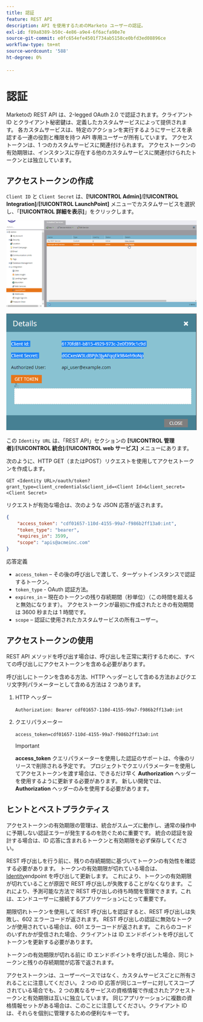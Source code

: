 ```yaml
---
title: 認証
feature: REST API
description: API を使用するためのMarketo ユーザーの認証。
exl-id: f89a8389-b50c-4e86-a9e4-6f6acfa98e7e
source-git-commit: e0fc654efe4501f734ab5158ce0bfd3ed08896ce
workflow-type: tm+mt
source-wordcount: '588'
ht-degree: 0%

---
```


# 認証

Marketoの REST API は、2-legged OAuth 2.0 で認証されます。クライアント ID とクライアント秘密鍵は、定義したカスタムサービスによって提供されます。 各カスタムサービスは、特定のアクションを実行するようにサービスを承認する一連の役割と権限を持つ API 専用ユーザーが所有しています。 アクセストークンは、1 つのカスタムサービスに関連付けられます。 アクセストークンの有効期限は、インスタンスに存在する他のカスタムサービスに関連付けられたトークンとは独立しています。

## アクセストークンの作成

`Client ID` と `Client Secret` は、**[!UICONTROL Admin]**/**[!UICONTROL Integration]**/**[!UICONTROL LaunchPoint]** メニューでカスタムサービスを選択し、「**[!UICONTROL 詳細を表示]**」をクリックします。

![REST サービスの詳細の取得 ](assets/authentication-service-view-details.png)

![ ランチポイント資格情報 ](assets/admin-launchpoint-credentials.png)

この `Identity URL` は、「REST API」セクションの **[!UICONTROL 管理者]**/**[!UICONTROL 統合]**/**[!UICONTROL web サービス]** メニューにあります。

次のように、HTTP GET（またはPOST）リクエストを使用してアクセストークンを作成します。

```
GET <Identity URL>/oauth/token?grant_type=client_credentials&client_id=<Client Id>&client_secret=<Client Secret>
```

リクエストが有効な場合は、次のような JSON 応答が返されます。

```json
{
    "access_token": "cdf01657-110d-4155-99a7-f986b2ff13a0:int",
    "token_type": "bearer",
    "expires_in": 3599,
    "scope": "apis@acmeinc.com"
}
```

応答定義

- `access_token` – その後の呼び出しで渡して、ターゲットインスタンスで認証するトークン。
- `token_type` - OAuth 認証方法。
- `expires_in` – 現在のトークンの残り存続期間（秒単位）（この時間を超えると無効になります）。 アクセストークンが最初に作成されたときの有効期間は 3600 秒または 1 時間です。
- `scope` – 認証に使用されたカスタムサービスの所有ユーザー。

## アクセストークンの使用

REST API メソッドを呼び出す場合は、呼び出しを正常に実行するために、すべての呼び出しにアクセストークンを含める必要があります。

呼び出しにトークンを含める方法、HTTP ヘッダーとして含める方法およびクエリ文字列パラメーターとして含める方法は 2 つあります。

1. HTTP ヘッダー

   `Authorization: Bearer cdf01657-110d-4155-99a7-f986b2ff13a0:int`

1. クエリパラメーター

   `access_token=cdf01657-110d-4155-99a7-f986b2ff13a0:int`

   >[!IMPORTANT]
   >
   >**access_token** クエリパラメーターを使用した認証のサポートは、今後のリリースで削除される予定です。 プロジェクトでクエリパラメーターを使用してアクセストークンを渡す場合は、できるだけ早く **Authorization** ヘッダーを使用するように更新する必要があります。 新しい開発では、**Authorization** ヘッダーのみを使用する必要があります。

## ヒントとベストプラクティス

アクセストークンの有効期限の管理は、統合がスムーズに動作し、通常の操作中に予期しない認証エラーが発生するのを防ぐために重要です。 統合の認証を設計する場合は、ID 応答に含まれるトークンと有効期限を必ず保存してください。

REST 呼び出しを行う前に、残りの存続期間に基づいてトークンの有効性を確認する必要があります。 トークンの有効期限が切れている場合は、[Identity](https://developer.adobe.com/marketo-apis/api/identity/#tag/Identity/operation/identityUsingGET)endpoint を呼び出して更新します。 これにより、トークンの有効期限が切れていることが原因で REST 呼び出しが失敗することがなくなります。 これにより、予測可能な方法で REST 呼び出しの待ち時間を管理できます。これは、エンドユーザーに接続するアプリケーションにとって重要です。

期限切れトークンを使用して REST 呼び出しを認証すると、REST 呼び出しは失敗し、602 エラーコードが返されます。 REST 呼び出しの認証に無効なトークンが使用されている場合は、601 エラーコードが返されます。 これらのコードのいずれかが受信された場合、クライアントは ID エンドポイントを呼び出してトークンを更新する必要があります。

トークンの有効期限が切れる前に ID エンドポイントを呼び出した場合、同じトークンと残りの存続期間が応答で返されます。

アクセストークンは、ユーザーベースではなく、カスタムサービスごとに所有されることに注意してください。 2 つの ID 応答が同じユーザーに対してスコープされている場合でも、2 つの異なるサービスの資格情報で作成されたアクセストークンと有効期限は互いに独立しています。 同じアプリケーションに複数の資格情報セットがある場合は、このことに注意してください。クライアント ID は、それらを個別に管理するための便利なキーです。
